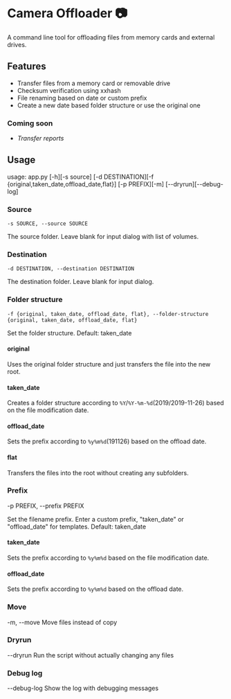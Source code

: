 # Camera Offloader 📷️

A command line tool for offloading files from memory cards and external drives.

## Features

- Transfer files from a memory card or removable drive
- Checksum verification using xxhash
- File renaming based on date or custom prefix
- Create a new date based folder structure or use the original one

### Coming soon

- _Transfer reports_

## Usage

usage: app.py [-h][-s source] [-d DESTINATION][-f {original,taken_date,offload_date,flat}] [-p PREFIX][-m]
[--dryrun][--debug-log]

### Source

`-s SOURCE, --source SOURCE`

The source folder. Leave blank for input dialog with list of volumes.

### Destination

`-d DESTINATION, --destination DESTINATION`

The destination folder. Leave blank for input dialog.

### Folder structure

`-f {original, taken_date, offload_date, flat}, --folder-structure {original, taken_date, offload_date, flat}`

Set the folder structure. Default: taken_date

#### original

Uses the original folder structure and just transfers the file into the new root.

#### taken_date

Creates a folder structure according to `%Y`/`%Y-%m-%d`(2019/2019-11-26) based on the file modification date.

#### offload_date

Sets the prefix according to `%y%m%d`(191126) based on the offload date.

#### flat

Transfers the files into the root without creating any subfolders.

### Prefix

-p PREFIX, --prefix PREFIX

Set the filename prefix. Enter a custom prefix,
"taken_date" or "offload_date" for templates. Default:
taken_date

#### taken_date

Sets the prefix according to `%y%m%d` based on the file modification date.

#### offload_date

Sets the prefix according to `%y%m%d` based on the offload date.

### Move

-m, --move Move files instead of copy

### Dryrun

--dryrun Run the script without actually changing any files

### Debug log

--debug-log Show the log with debugging messages
